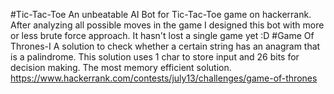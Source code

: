 #Tic-Tac-Toe
An unbeatable AI Bot for Tic-Tac-Toe game on hackerrank. After analyzing all possible moves in the game I designed this bot with more or less brute force approach. It hasn't lost a single game yet :D
#Game Of Thrones-I
A solution to check whether a certain string has an anagram that is a palindrome. This solution uses 1 char to store input and 26 bits for decision making. The most memory efficient solution. 
  https://www.hackerrank.com/contests/july13/challenges/game-of-thrones
